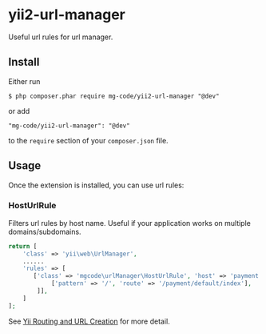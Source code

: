yii2-url-manager
=========
Useful url rules for url manager.

## Install

Either run

```
$ php composer.phar require mg-code/yii2-url-manager "@dev"
```

or add

```
"mg-code/yii2-url-manager": "@dev"
```

to the ```require``` section of your `composer.json` file.

## Usage

Once the extension is installed, you can use url rules:

### HostUrlRule
Filters url rules by host name. 
Useful if your application works on multiple domains/subdomains.

```php
return [
    'class' => 'yii\web\UrlManager',
    ......
    'rules' => [
       ['class' => 'mgcode\urlManager\HostUrlRule', 'host' => 'payment.example.com', 'rules' => [
            ['pattern' => '/', 'route' => '/payment/default/index'],
        ]],
    ]
];
```


See [Yii Routing and URL Creation](http://www.yiiframework.com/doc-2.0/guide-runtime-routing.html) for more detail.
